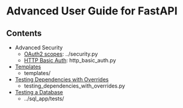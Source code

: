 # Advanced User Guide for FastAPI

## Contents

- Advanced Security
  - [OAuth2 scopes](https://fastapi.tiangolo.com/advanced/security/oauth2-scopes/): ../security.py
  - [HTTP Basic Auth](https://fastapi.tiangolo.com/advanced/security/http-basic-auth/): http_basic_auth.py
- [Templates](https://fastapi.tiangolo.com/advanced/templates/)
  - templates/
- [Testing Dependencies with Overrides](https://fastapi.tiangolo.com/advanced/testing-dependencies/)
  - testing_dependencies_with_overrides.py
- [Testing a Database](https://fastapi.tiangolo.com/advanced/testing-database/)
  - ../sql_app/tests/